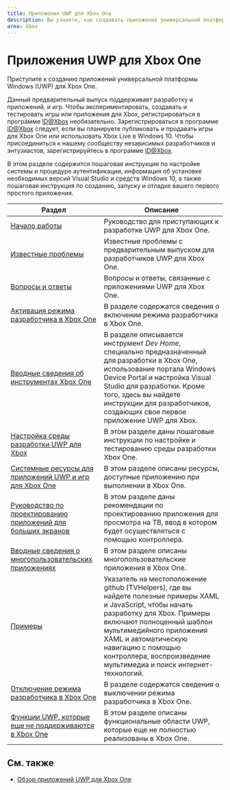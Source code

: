 ```yaml
---
title: Приложения UWP для Xbox One
description: Вы узнаете, как создавать приложения универсальной платформы Windows (UWP) для Xbox One.
area: Xbox
---
```


# Приложения UWP для Xbox One

Приступите к созданию приложений универсальной платформы Windows (UWP) для Xbox One.

Данный предварительный выпуск поддерживает разработку и приложений, и игр. Чтобы экспериментировать, создавать и тестировать игры или приложения для Xbox, регистрироваться в программе [ID@Xbox](http://www.xbox.com/en-us/Developers/id) необязательно. Зарегистрироваться в программе [ID@Xbox](http://www.xbox.com/en-us/Developers/id) следует, если вы планируете публиковать и продавать игры для Xbox One или использовать Xbox Live в Windows 10. Чтобы присоединиться к нашему сообществу независимых разработчиков и энтузиастов, зарегистрируйтесь в программе [ID@Xbox](http://www.xbox.com/en-us/Developers/id). 

В этом разделе содержится пошаговая инструкция по настройке системы и процедуре аутентификации, информация об установке необходимых версий Visual Studio и средств Windows 10, а также пошаговая инструкция по созданию, запуску и отладке вашего первого простого приложения. 

| Раздел      | Описание |
|------------|-------------|
|[Начало работы](getting-started.md)| Руководство для приступающих к разработке UWP для Xbox One. |
|[Известные проблемы](known-issues.md)| Известные проблемы с предварительным выпуском для разработчиков UWP для Xbox One. |
|[Вопросы и ответы](frequently-asked-questions.md)| Вопросы и ответы, связанные с приложениями UWP для Xbox One. |
|[Активация режима разработчика в Xbox One](devkit-activation.md)| В разделе содержатся сведения о включении режима разработчика в Xbox One. |
|[Вводные сведения об инструментах Xbox One](introduction-to-xbox-tools.md)| В разделе описывается инструмент _Dev Home_, специально предназначенный для разработки в Xbox One, использование портала Windows Device Portal и настройка Visual Studio для разработки. Кроме того, здесь вы найдете инструкции для разработчиков, создающих свое первое приложение UWP для Xbox. |
|[Настройка среды разработки UWP для Xbox](development-environment-setup.md)| В этом разделе даны пошаговые инструкции по настройке и тестированию среды разработки Xbox One. |
|[Системные ресурсы для приложений UWP и игр для Xbox One](system-resource-allocation.md)| В этом разделе описаны ресурсы, доступные приложению при выполнении в Xbox One. | 
|[Руководство по проектированию приложений для больших экранов](..\input-and-devices\designing-for-tv.md)| В этом разделе даны рекомендации по проектированию приложения для просмотра на ТВ, ввод в котором будет осуществляться с помощью контроллера. |  
|[Вводные сведения о многопользовательских приложениях](multi-user-applications.md)| В этом разделе описаны многопользовательские приложения в Xbox One. |
|[Примеры](samples.md)| Указатель на местоположение github (TVHelpers), где вы найдете полезные примеры XAML и JavaScript, чтобы начать разработку для Xbox. Примеры включают полноценный шаблон мультимедийного приложения XAML и автоматическую навигацию с помощью контроллера, воспроизведение мультимедиа и поиск интернет-технологий. |
|[Отключение режима разработчика в Xbox One](devkit-deactivation.md)| В разделе содержатся сведения о выключении режима разработчика в Xbox One. |
|[Функции UWP, которые еще не поддерживаются в Xbox One](http://go.microsoft.com/fwlink/?LinkId=760755)|  В этом разделе описаны функциональные области UWP, которые еще не полностью реализованы в Xbox One.|  

## См. также
- [Обзор приложений UWP для Xbox One](http://go.microsoft.com/fwlink/?LinkId=780786)  
  


<!--HONumber=Mar16_HO5-->


